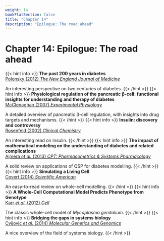 ```yaml
---
weight: 14
bookFlatSection: false
title: "Chapter 14"
description: "Epilogue: The road ahead"
---
```


# Chapter 14: Epilogue: The road ahead

{{< hint info >}}
**The past 200 years in diabetes**   
[Polonsky (2012) _The New England Journal of Medicine_](http://doi.org/10.1056/NEJMra1110560)

An interesting perspective on two centuries of diabetes.
{{< /hint >}}
{{< hint info >}}
**Physiological regulation of the pancreatic &beta;-cell: functional insights for understanding and therapy of diabetes**   
[McClenaghan (2007) _Experimental Physiology_](http://doi.org/10.1113/expphysiol.2006.034835)

A detailed overview of pancreatic &beta;-cell regulation, with insights into drug targets and mechanisms.
{{< /hint >}}
{{< hint info >}}
**Insulin: discovery and controversy**   
[Rosenfeld (2002) _Clinical Chemistry_](http://doi.org/10.1093/clinchem/48.12.2270)

An interesting read on insulin.
{{< /hint >}}
{{< hint info >}}
**The impact of mathematical modeling on the understanding of diabetes and related complications**   
[Ajmera _et al._ (2013) _CPT: Pharmacometrics &amp; Systems Pharmacology_](http://doi.org/10.1038/psp.2013.30)

A solid review on applications of QSP for diabetes modelling.
{{< /hint >}}
{{< hint info >}}
**Simulating a Living Cell**   
[Covert (2014) _Scientific American_](http://doi.org/10.1038/scientificamerican0114-44)

An easy-to-read review on whole-cell modelling.
{{< /hint >}}
{{< hint info >}}
**A Whole-Cell Computational Model Predicts Phenotype from Genotype**   
[Karr _et al._ (2012) _Cell_](http://doi.org/10.1016/j.cell.2012.05.044)

The classic whole-cell model of _Mycoplasma genitalium_.
{{< /hint >}}
{{< hint info >}}
**Bridging the gaps in systems biology**   
[Cvijovic _et al._ (2014) _Molecular Genetics and Genomics_](http://doi.org/10.1007/s00438-014-0843-3)

A nice overview of the field of systems biology.
{{< /hint >}}
